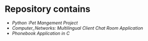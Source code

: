 # **Repository contains**
- *Python :Pet Mangement Project*
- *Computer_Networks: Multilingual Client Chat Room Application*
- *Phonebook Application in C*

